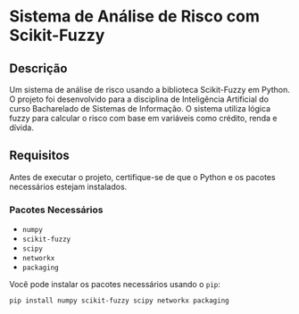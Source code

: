 # Sistema de Análise de Risco com Scikit-Fuzzy 

## Descrição

Um sistema de análise de risco usando a biblioteca Scikit-Fuzzy em Python. O projeto foi desenvolvido para a disciplina de Inteligência Artificial do curso Bacharelado de Sistemas de Informação. O sistema utiliza lógica fuzzy para calcular o risco com base em variáveis como crédito, renda e dívida. 

## Requisitos

Antes de executar o projeto, certifique-se de que o Python e os pacotes necessários estejam instalados. 

### Pacotes Necessários

- `numpy`
- `scikit-fuzzy`
- `scipy`
- `networkx`
- `packaging`

Você pode instalar os pacotes necessários usando o `pip`:

```bash
pip install numpy scikit-fuzzy scipy networkx packaging
